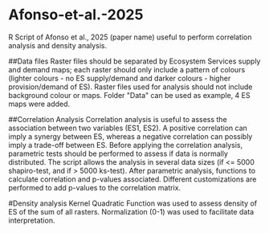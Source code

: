 # Afonso-et-al.-2025
R Script of Afonso et al., 2025 (paper name) useful to perform correlation analysis and density analysis.

##Data files
Raster files should be separated by Ecosystem Services supply and demand maps; each raster should only include a pattern of colours (lighter colours - no ES supply/demand and darker colours - higher provision/demand of ES). Raster files used for analysis should not include background colour or maps. Folder "Data" can be used as example, 4 ES maps were added.

##Correlation Analysis
Correlation analysis is useful to assess the association between two variables (ES1, ES2). A positive correlation can imply a synergy between ES, whereas a negative correlation can possibly imply a trade-off between ES. 
Before applying the correlation analysis, parametric tests should be performed to assess if data is normally distributed. The script allows the analysis in several data sizes (if <= 5000 shapiro-test, and if > 5000 ks-test). 
After parametric analysis, functions to calculate correlation and p-values associated. Different customizations are performed to add p-values to the correlation matrix. 

#Density analysis
Kernel Quadratic Function was used to assess density of ES of the sum of all rasters. Normalization (0-1) was used to facilitate data interpretation.
